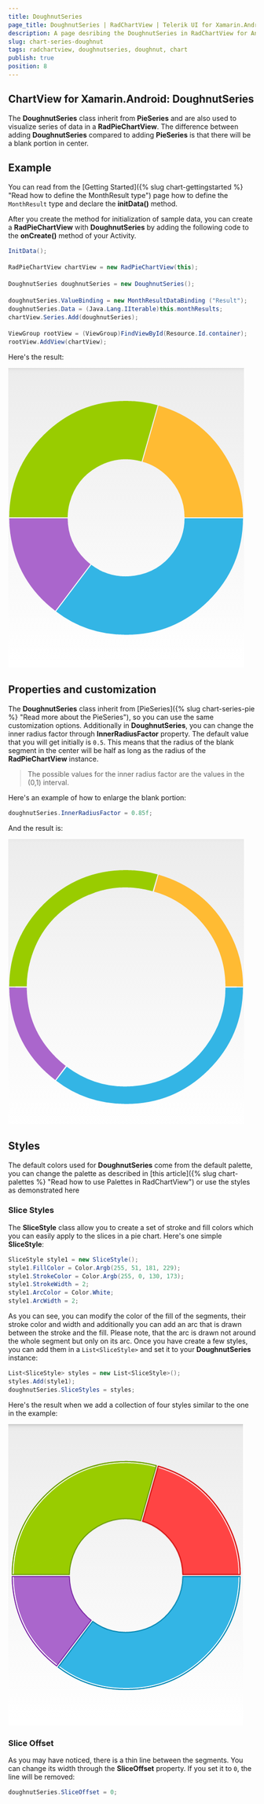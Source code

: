 ```yaml
---
title: DoughnutSeries
page_title: DoughnutSeries | RadChartView | Telerik UI for Xamarin.Android Documentation
description: A page desribing the DoughnutSeries in RadChartView for Android. This article explains the most important things you need to know before using DoughnutSeries.
slug: chart-series-doughnut
tags: radchartview, doughnutseries, doughnut, chart
publish: true
position: 8
---
```


## ChartView for Xamarin.Android: DoughnutSeries

The **DoughnutSeries** class inherit from **PieSeries** and are also used to visualize series of data in a **RadPieChartView**. The difference between adding **DoughnutSeries** compared to adding **PieSeries** is that there will be a blank portion in center.

## Example

You can read from the [Getting Started]({% slug chart-gettingstarted %} "Read how to define the MonthResult type") page how to define the `MonthResult` type and declare the **initData()** method.

After you create the method for initialization of sample data, you can create a **RadPieChartView** with **DoughnutSeries** by adding the following code to the **onCreate()** method of your Activity.

```C#
InitData();

RadPieChartView chartView = new RadPieChartView(this);

DoughnutSeries doughnutSeries = new DoughnutSeries();

doughnutSeries.ValueBinding = new MonthResultDataBinding ("Result");
doughnutSeries.Data = (Java.Lang.IIterable)this.monthResults;
chartView.Series.Add(doughnutSeries);

ViewGroup rootView = (ViewGroup)FindViewById(Resource.Id.container);
rootView.AddView(chartView);
```

Here's the result:

![TelerikUI-Chart-Series-Doughnut](images/chart-series-doughnut-1.png "Demo of Pie chart with DougnnutSeries.")

## Properties and customization

The **DoughnutSeries** class inherit from [PieSeries]({% slug chart-series-pie %} "Read more about the PieSeries"), so you can use the same customization options. Additionally in **DoughnutSeries**, you can change the inner radius factor through **InnerRadiusFactor** property. The default value that you will get initially is `0.5`. This means that the radius of the blank segment in the center will be half as long as the radius of the **RadPieChartView** instance.

> The possible values for the inner radius factor are the values in the (0,1) interval.

Here's an example of how to enlarge the blank portion:

```C#
doughnutSeries.InnerRadiusFactor = 0.85f;
```

And the result is:

![TelerikUI-Chart-Series-Doughnut-InnerRadius](images/chart-series-doughnut-2.png "Demo of Pie chart with DougnnutSeries with increased inner radius factor.")

## Styles

The default colors used for **DoughnutSeries** come from the default palette, you can change the palette as described in [this article]({% slug chart-palettes %} "Read how to use Palettes in RadChartView") or use the styles as demonstrated here

### Slice Styles

The **SliceStyle** class allow you to create a set of stroke and fill colors which you can easily apply to the slices in a pie chart. Here's one simple **SliceStyle**:


```C#
SliceStyle style1 = new SliceStyle();
style1.FillColor = Color.Argb(255, 51, 181, 229);
style1.StrokeColor = Color.Argb(255, 0, 130, 173);
style1.StrokeWidth = 2;
style1.ArcColor = Color.White;
style1.ArcWidth = 2;
```

As you can see, you can modify the color of the fill of the segments, their stroke color and width and additionally you can add an arc that is drawn between the stroke and the fill. Please note, that the arc is drawn not around the whole segment but only on its arc. Once you have create a few styles, you can add them in a `List<SliceStyle>` and set it to your **DoughnutSeries** instance:

```C#
List<SliceStyle> styles = new List<SliceStyle>();
styles.Add(style1);
doughnutSeries.SliceStyles = styles;
```

Here's the result when we add a collection of four styles similar to the one in the example:

![TelerikUI-Chart-Series-Doughnut-Styles](images/chart-series-doughnut-3.png "Demo of Pie chart with custom slice styles.")

### Slice Offset

As you may have noticed, there is a thin line between the segments. You can change its width through the **SliceOffset** property. If you set it to `0`, the line will be removed:

```C#
doughnutSeries.SliceOffset = 0;
```
